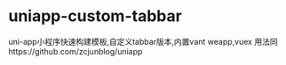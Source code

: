 # uniapp-custom-tabbar
uni-app小程序快速构建模板,自定义tabbar版本,内置vant weapp,vuex
用法同https://github.com/zcjunblog/uniapp 
